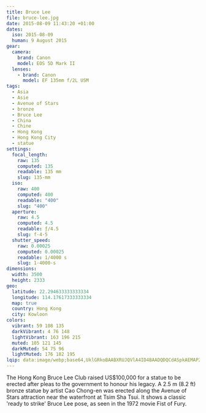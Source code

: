 ```yaml
---
title: Bruce Lee
file: bruce-lee.jpg
date: 2015-08-09 11:43:20 +01:00
dates:
  iso: 2015-08-09
  human: 9 August 2015
gear:
  camera:
    brand: Canon
    model: EOS 5D Mark II
  lenses:
    - brand: Canon
      model: EF 135mm f/2L USM
tags:
  - Asia
  - Asie
  - Avenue of Stars
  - bronze
  - Bruce Lee
  - China
  - Chine
  - Hong Kong
  - Hong Kong City
  - statue
settings:
  focal_length:
    raw: 135
    computed: 135
    readable: 135 mm
    slug: 135-mm
  iso:
    raw: 400
    computed: 400
    readable: "400"
    slug: "400"
  aperture:
    raw: 4.5
    computed: 4.5
    readable: ƒ/4.5
    slug: f-4-5
  shutter_speed:
    raw: 0.00025
    computed: 0.00025
    readable: 1/4000 s
    slug: 1-4000-s
dimensions:
  width: 3500
  height: 2333
geo:
  latitude: 22.294633333333334
  longitude: 114.17617333333334
  map: true
  country: Hong Kong
  city: Kowloon
colors:
  vibrant: 59 108 135
  darkVibrant: 4 76 148
  lightVibrant: 163 196 215
  muted: 105 121 145
  darkMuted: 54 75 96
  lightMuted: 176 182 195
lqip: data:image/webp;base64,UklGRkoBAABXRUJQVlA4ID4BAADQDQCdASpkAEMAP2miwVizrK+lMzMdsnAtCWUAzCHg5q6/iaY6P3s5RheYkbHPweAIpl/2UhRRvxrOhp7HExycViAhTtSosBCa2M4uhzKj1vITFgtUd1m5Mz6Y4irAkeiSZSKZok7YXAxCnhL/5C0z8Rt4J2oYAAD+q0/AYqhM/qQWjHvzi+GgZK/gnlE17/78GFZtAyc2Z1LP+CVLHd30DuWkypsPoW8yz71RAG97ABUyzbLOdVRezkyL8jHrwv3VUOL1fF6tJcDavAm7/qLJ3a3JpJ4MzXOjlN35xFB25OQFLXn2QMdimH6lzVj7p+My0WNcSpXJ1ejycJ0bUgraZ42u4epRxxgsVQJACJLIlrDGWrFlbywPqZZy4iaL/jOIYKw+7lB0nO9KQRAzuALfYOo54mVzT+JkPDMAAAA=
---
```


The Hong Kong Bruce Lee Club raised US$100,000 for a statue to be erected after pleas to the government to honour his legacy. A 2.5 m (8.2 ft) bronze statue by artist Cao Chong-en was erected along the Avenue of Stars attraction near the waterfront at Tsim Sha Tsui. It shows a classic 'ready to strike' Bruce Lee pose, as seen in the 1972 movie Fist of Fury.
